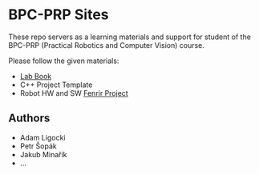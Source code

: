 # BPC-PRP Sites

These repo servers as a learning materials and support for student of the BPC-PRP (Practical Robotics and Computer Vision) course. 

Please follow the given materials:
 - [Lab Book](https://robotics-but.github.io/BPC-PRP/)
 - C++ Project Template
 - Robot HW and SW [Fenrir Project](https://github.com/Robotics-BUT/fenrir-project)

## Authors
 - Adam Ligocki
 - Petr Šopák
 - Jakub Minařík
 - ...
